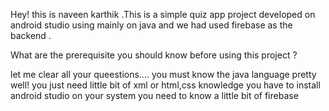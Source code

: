 Hey! this is naveen karthik .This is a simple quiz app project developed on android studio using mainly on java and we had used firebase as the backend .

What are the prerequisite you should know before using this project ?

let me clear all your queestions....
you must know the java language pretty well!
you just need little bit of xml or html,css knowledge 
you have to install android studio on your system
you need to know a little bit of firebase

